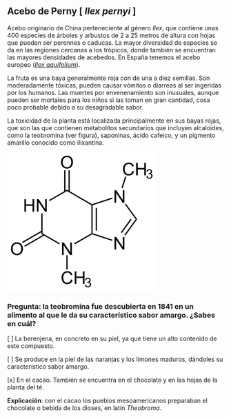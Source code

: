 
## Acebo de Perny [ *Ilex pernyi* ]

Acebo originario de China perteneciente al género *Ilex*, que contiene unas 400 especies de árboles y arbustos de 2 a 25 metros de altura con hojas que pueden ser perennes o caducas. La mayor diversidad de especies se da en las regiones cercanas a los trópicos, donde también se encuentran las mayores densidades de acebedos. En España tenemos el acebo europeo ([*Ilex aquifolium*](https://www.arbolapp.es/especies/ficha/ilex-aquifolium/)). 

La fruta es una baya generalmente roja con de una a diez semillas. Son moderadamente tóxicas, pueden causar vómitos o diarreas al ser ingeridas por los humanos. Las muertes por envenenamiento son inusuales, aunque pueden ser mortales para los niños si las toman en gran cantidad, cosa poco probable debido a su desagradable sabor. 

La toxicidad de la planta está localizada principalmente en sus bayas rojas, que son las que contienen metabolitos secundarios que incluyen alcaloides, como la teobromina (ver figura), saponinas, ácido cafeico, y un pigmento amarillo conocido como ilixantina.

![](./pics/teobromina.png)


### Pregunta: la teobromina fue descubierta en 1841 en un alimento al que le da su característico sabor amargo. ¿Sabes en cuál?

 [ ] La berenjena, en concreto en su piel, ya que tiene un alto contenido de este compuesto.

 [ ] Se produce en la piel de las naranjas y los limones maduros, dándoles su característico sabor amargo.

 [x]  En el cacao. También se encuentra en el chocolate y en las hojas de la planta del té.  

**Explicación**: con el cacao los pueblos mesoamericanos preparaban el chocolate o bebida de los dioses, en latín *Theobroma*.
